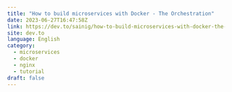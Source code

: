 ```yaml
---
title: "How to build microservices with Docker - The Orchestration"
date: 2023-06-27T16:47:58Z
link: https://dev.to/sainig/how-to-build-microservices-with-docker-the-orchestration-5d0f?utm_medium=RSS&utm_source=news.12bit.vn
site: dev.to
language: English
category:
  - microservices
  - docker
  - nginx
  - tutorial
draft: false
---
```

